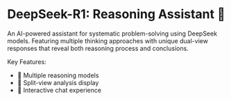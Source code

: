 # DeepSeek-R1: Reasoning Assistant 🤔
An AI-powered assistant for systematic problem-solving using DeepSeek models. Featuring multiple thinking approaches with unique dual-view responses that reveal both reasoning process and conclusions.

Key Features:
- 🎯 Multiple reasoning models
- 💭 Split-view analysis display
- 🔄 Interactive chat experience
